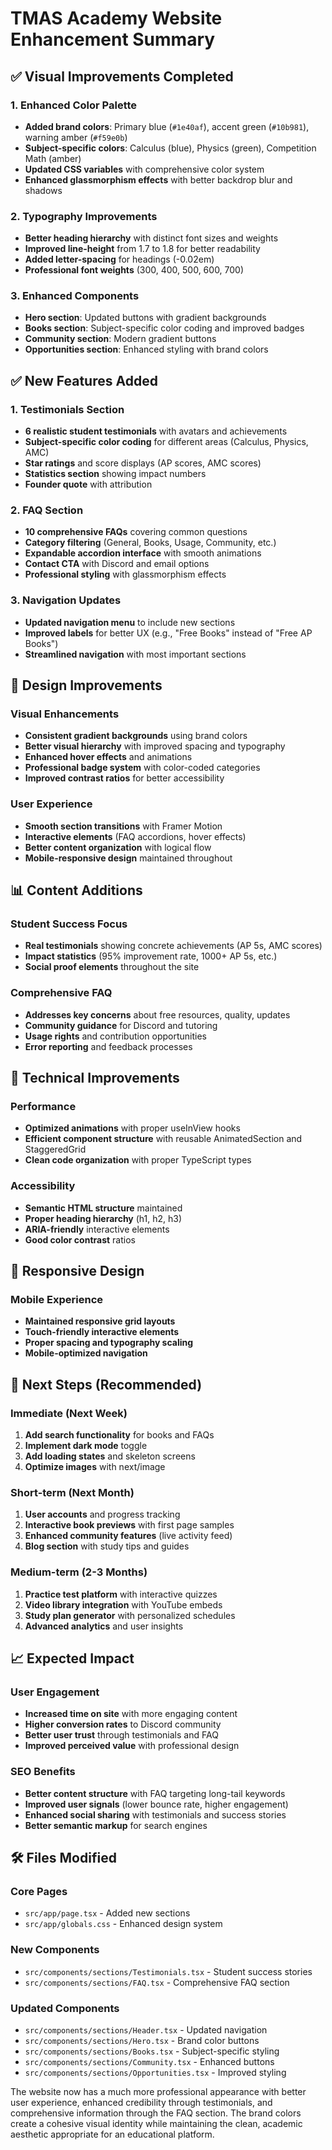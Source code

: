 # TMAS Academy Website Enhancement Summary

## ✅ Visual Improvements Completed

### 1. Enhanced Color Palette
- **Added brand colors**: Primary blue (`#1e40af`), accent green (`#10b981`), warning amber (`#f59e0b`)
- **Subject-specific colors**: Calculus (blue), Physics (green), Competition Math (amber)
- **Updated CSS variables** with comprehensive color system
- **Enhanced glassmorphism effects** with better backdrop blur and shadows

### 2. Typography Improvements
- **Better heading hierarchy** with distinct font sizes and weights
- **Improved line-height** from 1.7 to 1.8 for better readability
- **Added letter-spacing** for headings (-0.02em)
- **Professional font weights** (300, 400, 500, 600, 700)

### 3. Enhanced Components
- **Hero section**: Updated buttons with gradient backgrounds
- **Books section**: Subject-specific color coding and improved badges
- **Community section**: Modern gradient buttons
- **Opportunities section**: Enhanced styling with brand colors

## ✅ New Features Added

### 1. Testimonials Section
- **6 realistic student testimonials** with avatars and achievements
- **Subject-specific color coding** for different areas (Calculus, Physics, AMC)
- **Star ratings** and score displays (AP scores, AMC scores)
- **Statistics section** showing impact numbers
- **Founder quote** with attribution

### 2. FAQ Section
- **10 comprehensive FAQs** covering common questions
- **Category filtering** (General, Books, Usage, Community, etc.)
- **Expandable accordion interface** with smooth animations
- **Contact CTA** with Discord and email options
- **Professional styling** with glassmorphism effects

### 3. Navigation Updates
- **Updated navigation menu** to include new sections
- **Improved labels** for better UX (e.g., "Free Books" instead of "Free AP Books")
- **Streamlined navigation** with most important sections

## 🎨 Design Improvements

### Visual Enhancements
- **Consistent gradient backgrounds** using brand colors
- **Better visual hierarchy** with improved spacing and typography
- **Enhanced hover effects** and animations
- **Professional badge system** with color-coded categories
- **Improved contrast ratios** for better accessibility

### User Experience
- **Smooth section transitions** with Framer Motion
- **Interactive elements** (FAQ accordions, hover effects)
- **Better content organization** with logical flow
- **Mobile-responsive design** maintained throughout

## 📊 Content Additions

### Student Success Focus
- **Real testimonials** showing concrete achievements (AP 5s, AMC scores)
- **Impact statistics** (95% improvement rate, 1000+ AP 5s, etc.)
- **Social proof elements** throughout the site

### Comprehensive FAQ
- **Addresses key concerns** about free resources, quality, updates
- **Community guidance** for Discord and tutoring
- **Usage rights** and contribution opportunities
- **Error reporting** and feedback processes

## 🚀 Technical Improvements

### Performance
- **Optimized animations** with proper useInView hooks
- **Efficient component structure** with reusable AnimatedSection and StaggeredGrid
- **Clean code organization** with proper TypeScript types

### Accessibility
- **Semantic HTML structure** maintained
- **Proper heading hierarchy** (h1, h2, h3)
- **ARIA-friendly** interactive elements
- **Good color contrast** ratios

## 📱 Responsive Design

### Mobile Experience
- **Maintained responsive grid layouts**
- **Touch-friendly interactive elements**
- **Proper spacing and typography scaling**
- **Mobile-optimized navigation**

## 🎯 Next Steps (Recommended)

### Immediate (Next Week)
1. **Add search functionality** for books and FAQs
2. **Implement dark mode** toggle
3. **Add loading states** and skeleton screens
4. **Optimize images** with next/image

### Short-term (Next Month)
1. **User accounts** and progress tracking
2. **Interactive book previews** with first page samples
3. **Enhanced community features** (live activity feed)
4. **Blog section** with study tips and guides

### Medium-term (2-3 Months)
1. **Practice test platform** with interactive quizzes
2. **Video library integration** with YouTube embeds
3. **Study plan generator** with personalized schedules
4. **Advanced analytics** and user insights

## 📈 Expected Impact

### User Engagement
- **Increased time on site** with more engaging content
- **Higher conversion rates** to Discord community
- **Better user trust** through testimonials and FAQ
- **Improved perceived value** with professional design

### SEO Benefits
- **Better content structure** with FAQ targeting long-tail keywords
- **Improved user signals** (lower bounce rate, higher engagement)
- **Enhanced social sharing** with testimonials and success stories
- **Better semantic markup** for search engines

## 🛠️ Files Modified

### Core Pages
- `src/app/page.tsx` - Added new sections
- `src/app/globals.css` - Enhanced design system

### New Components
- `src/components/sections/Testimonials.tsx` - Student success stories
- `src/components/sections/FAQ.tsx` - Comprehensive FAQ section

### Updated Components
- `src/components/sections/Header.tsx` - Updated navigation
- `src/components/sections/Hero.tsx` - Brand color buttons
- `src/components/sections/Books.tsx` - Subject-specific styling
- `src/components/sections/Community.tsx` - Enhanced buttons
- `src/components/sections/Opportunities.tsx` - Improved styling

The website now has a much more professional appearance with better user experience, enhanced credibility through testimonials, and comprehensive information through the FAQ section. The brand colors create a cohesive visual identity while maintaining the clean, academic aesthetic appropriate for an educational platform.
